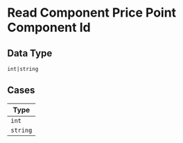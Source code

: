 
# Read Component Price Point Component Id

## Data Type

`int|string`

## Cases

| Type |
|  --- |
| `int` |
| `string` |

